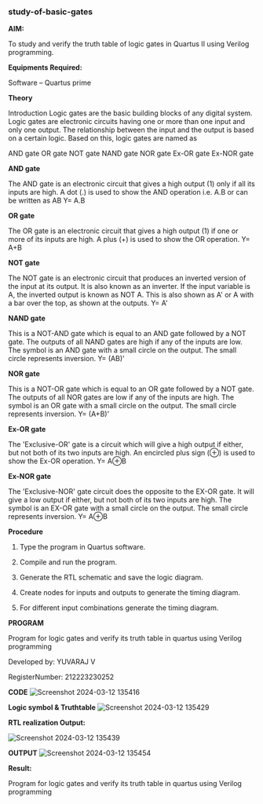 ### study-of-basic-gates

**AIM:** 

To study and verify the truth table of logic gates in Quartus II using Verilog programming.

**Equipments Required:**

Software – Quartus prime 

**Theory**

Introduction Logic gates are the basic building blocks of any digital system. Logic gates are electronic circuits having one or more than one input and only one output. The relationship between the input and the output is based on a certain logic. Based on this, logic gates are named as

AND gate OR gate NOT gate NAND gate NOR gate Ex-OR gate Ex-NOR gate

**AND gate**

The AND gate is an electronic circuit that gives a high output (1) only if all its inputs are high. A dot (.) is used to show the AND operation i.e. A.B or can be written as AB
Y= A.B

**OR gate** 

The OR gate is an electronic circuit that gives a high output (1) if one or more of its inputs are high. A plus (+) is used to show the OR operation.
Y= A+B

**NOT gate**

The NOT gate is an electronic circuit that produces an inverted version of the input at its output. It is also known as an inverter. If the input variable is A, the inverted output is known as NOT A. This is also shown as A' or A with a bar over the top, as shown at the outputs.
Y= A'

**NAND gate**

This is a NOT-AND gate which is equal to an AND gate followed by a NOT gate. The outputs of all NAND gates are high if any of the inputs are low. The symbol is an AND gate with a small circle on the output. The small circle represents inversion.
Y= (AB)’

**NOR gate**

This is a NOT-OR gate which is equal to an OR gate followed by a NOT gate. The outputs of all NOR gates are low if any of the inputs are high. The symbol is an OR gate with a small circle on the output. The small circle represents inversion.
Y= (A+B)’

**Ex-OR gate**

The 'Exclusive-OR' gate is a circuit which will give a high output if either, but not both of its two inputs are high. An encircled plus sign (⊕) is used to show the Ex-OR operation.
Y= A⊕B

**Ex-NOR gate**

The 'Exclusive-NOR' gate circuit does the opposite to the EX-OR gate. It will give a low output if either, but not both of its two inputs are high. The symbol is an EX-OR gate with a small circle on the output. The small circle represents inversion.
Y= A⊕B

**Procedure** 

1.	Type the program in Quartus software.

2.	Compile and run the program.

3.	Generate the RTL schematic and save the logic diagram.

4.	Create nodes for inputs and outputs to generate the timing diagram.

5.	For different input combinations generate the timing diagram.


**PROGRAM**

Program for logic gates and verify its truth table in quartus using Verilog programming

 Developed by: YUVARAJ V
 
 RegisterNumber: 212223230252

 **CODE**
 ![Screenshot 2024-03-12 135416](https://github.com/YuvarajVB/study-of-basic-gates/assets/151488375/051b98c4-6cc5-4014-88c0-f59ee3b3d44b)

 
**Logic symbol & Truthtable**
![Screenshot 2024-03-12 135429](https://github.com/YuvarajVB/study-of-basic-gates/assets/151488375/209748af-7787-4bc1-ab0e-5aae810da700)


**RTL realization Output:** 


![Screenshot 2024-03-12 135439](https://github.com/YuvarajVB/study-of-basic-gates/assets/151488375/710250d1-9306-4f85-aa0a-da6a332f20db)


**OUTPUT**
![Screenshot 2024-03-12 135454](https://github.com/YuvarajVB/study-of-basic-gates/assets/151488375/25f9741e-28ee-407f-8698-1373e4980678)


**Result:**


Program for logic gates and verify its truth table in quartus using Verilog programming



